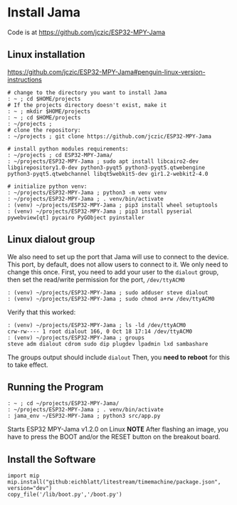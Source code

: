 # Install Jama

Code is at
<https://github.com/jczic/ESP32-MPY-Jama>

## Linux installation

<https://github.com/jczic/ESP32-MPY-Jama#penguin-linux-version-instructions>

```{}
# change to the directory you want to install Jama
: ~ ; cd $HOME/projects
# If the projects directory doesn't exist, make it
: ~ ; mkdir $HOME/projects
: ~ ; cd $HOME/projects
: ~/projects ; 
# clone the repository:
: ~/projects ; git clone https://github.com/jczic/ESP32-MPY-Jama

# install python modules requirements:
: ~/projects ; cd ESP32-MPY-Jama/
: ~/projects/ESP32-MPY-Jama ; sudo apt install libcairo2-dev libgirepository1.0-dev python3-pyqt5 python3-pyqt5.qtwebengine python3-pyqt5.qtwebchannel libqt5webkit5-dev gir1.2-webkit2-4.0

# initialize python venv:
: ~/projects/ESP32-MPY-Jama ; python3 -m venv venv
: ~/projects/ESP32-MPY-Jama ; . venv/bin/activate
: (venv) ~/projects/ESP32-MPY-Jama ; pip3 install wheel setuptools
: (venv) ~/projects/ESP32-MPY-Jama ; pip3 install pyserial pywebview[qt] pycairo PyGObject pyinstaller
```

## Linux dialout group

We also need to set up the port that Jama will use to connect to the device. This port, by default, does not allow users to connect to it.
We only need to change this once.
First, you need to add your user to the `dialout` group, then set the read/write permission for the port, `/dev/ttyACM0`

```{}
: (venv) ~/projects/ESP32-MPY-Jama ; sudo adduser steve dialout
: (venv) ~/projects/ESP32-MPY-Jama ; sudo chmod a+rw /dev/ttyACM0
```

Verify that this worked:

```{}
: (venv) ~/projects/ESP32-MPY-Jama ; ls -ld /dev/ttyACM0
crw-rw---- 1 root dialout 166, 0 Oct 18 17:14 /dev/ttyACM0
: (venv) ~/projects/ESP32-MPY-Jama ; groups
steve adm dialout cdrom sudo dip plugdev lpadmin lxd sambashare
```

The groups output should include `dialout`
Then, you **need to reboot** for this to take effect.

## Running the Program

```{}
: ~ ; cd ~/projects/ESP32-MPY-Jama/
: ~/projects/ESP32-MPY-Jama ; . venv/bin/activate
: jama_env ~/ESP32-MPY-Jama ; python3 src/app.py 
```

Starts ESP32 MPY-Jama v1.2.0 on Linux
**NOTE** After flashing an image, you have to press the BOOT and/or the RESET button on the breakout board.

## Install the Software

```{}
import mip
mip.install("github:eichblatt/litestream/timemachine/package.json", version="dev")
copy_file('/lib/boot.py','/boot.py')
```
